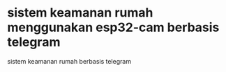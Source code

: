 # sistem keamanan rumah menggunakan esp32-cam berbasis telegram
sistem keamanan rumah berbasis telegram 

